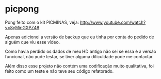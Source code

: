 picpong
=======

Pong feito com o kit PICMINAS, veja: http://www.youtube.com/watch?v=8yMinGXPZ48

Apenas adicionei a versão de backup que eu tinha por conta do pedido de alguém que viu esse vídeo.

Como havia perdido os dados de meu HD antigo não sei se essa é a versão funcional, não pude testar, se tiver alguma dificuldade pode me contactar.

Além disso esse projeto não contém uma codificação muito qualitativa, foi feito como um teste e não teve seu código refatorado.
